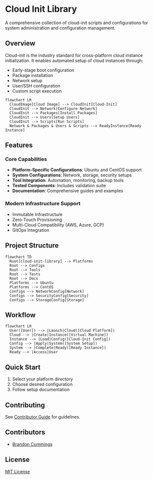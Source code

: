 # Cloud Init Library

A comprehensive collection of cloud-init scripts and configurations for system administration and configuration management.

## Overview

Cloud-init is the industry standard for cross-platform cloud instance initialization. It enables automated setup of cloud instances through:

- Early-stage boot configuration
- Package installation
- Network setup
- User/SSH configuration
- Custom script execution

```mermaid
flowchart LR
  CloudImage[Cloud Image] --> CloudInit[Cloud-Init]
  CloudInit --> Network[Configure Network]
  CloudInit --> Packages[Install Packages]
  CloudInit --> Users[Setup Users]
  CloudInit --> Scripts[Run Scripts]
  Network & Packages & Users & Scripts --> ReadyInstance[Ready Instance]
```

## Features

### Core Capabilities

- **Platform-Specific Configurations**: Ubuntu and CentOS support
- **System Configurations**: Network, storage, security setups
- **Tool Integration**: Automation, monitoring, backup tools
- **Tested Components**: Includes validation suite
- **Documentation**: Comprehensive guides and examples

### Modern Infrastructure Support

- Immutable Infrastructure
- Zero-Touch Provisioning
- Multi-Cloud Compatibility (AWS, Azure, GCP)
- GitOps Integration

## Project Structure

```mermaid
flowchart TD
  Root[cloud-init-library] --> Platforms
  Root --> Configs
  Root --> Tools
  Root --> Tests
  Root --> Docs
  Platforms --> Ubuntu
  Platforms --> CentOS
  Configs --> NetworkConfig[Network]
  Configs --> SecurityConfig[Security]
  Configs --> StorageConfig[Storage]
```

## Workflow

```mermaid
flowchart LR
  User([User]) --> |Launch|Cloud([Cloud Platform])
  Cloud --> |Create|Instance([Virtual Machine])
  Instance --> |Load|Config([Cloud-Init Config])
  Config --> |Apply|System([System Setup])
  System --> |Complete|Ready([Ready Instance])
  Ready --> |Access|User
```

## Quick Start

1. Select your platform directory
2. Choose desired configuration
3. Follow setup documentation

## Contributing

See [Contributor Guide](docs/contributor-guide.md) for guidelines.

## Contributors

- [Brandon Cummings](https://github.com/rbcmgs)

## License

[MIT License](LICENSE)
